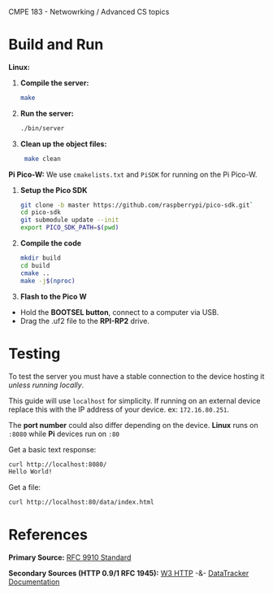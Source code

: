 CMPE 183 - Netwowrking / Advanced CS topics

# Build and Run
**Linux:**
1. **Compile the server:**
   ```bash
   make
   ```
2. **Run the server:**
    ```bash
    ./bin/server
    ```

3. **Clean up the object files:**
   ```bash
    make clean
   ```

**Pi Pico-W:**
We use `cmakelists.txt` and `PiSDK` for running on the Pi Pico-W.

1. **Setup the Pico SDK**
    ```bash
    git clone -b master https://github.com/raspberrypi/pico-sdk.git`
    cd pico-sdk
    git submodule update --init
    export PICO_SDK_PATH=$(pwd)
    ```

2. **Compile the code**
    ```bash
    mkdir build
    cd build
    cmake ..
    make -j$(nproc)
    ```

3. **Flash to the Pico W**
- Hold the **BOOTSEL button**, connect to a computer via USB.
- Drag the .uf2 file to the **RPI-RP2** drive.

# Testing

To test the server you must have a stable connection to the device hosting it *unless running locally*.

This guide will use `localhost` for simplicity. If running on an external device replace this with the IP address of your device. ex: `172.16.80.251`.

The **port number** could also differ depending on the device. **Linux** runs on `:8080` while **Pi** devices run on `:80`

Get a basic text response:
```bash
curl http://localhost:8080/
Hello World!
```

Get a file: 
```bash
curl http://localhost:80/data/index.html
```

# References
**Primary Source:** [RFC 9910 Standard](https://www.rfc-editor.org/rfc/rfc9110.html) 

**Secondary Sources (HTTP 0.9/1 RFC 1945):** [W3 HTTP](https://www.w3.org/Protocols/rfc2616/rfc2616-sec5.html) -&- [DataTracker Documentation](https://datatracker.ietf.org/doc/html/rfc1945) 
